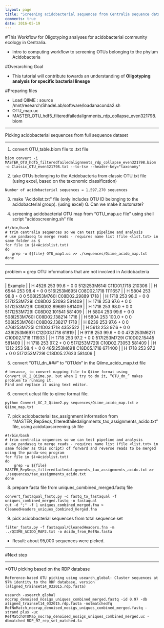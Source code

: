 ```yaml
---
layout: page
title: "Screening acidobacterial sequences from Centralia sequence dataset"
comments: true
date: 2016-05-19
---
```


#This Workflow for Oligotyping analyses for acidobacterial community ecology in Centralia.
* Intro to computing workflow to screening OTUs belonging to the phylum Acidobacteria


#Overarching Goal
* This tutorial will contribute towards an understanding of **Oligotyping analysis for specific bacterial lineage**

#Preparing files
* Load QIIME : source /mnt/research/ShadeLab/software/loadanaconda2.sh
* OTU_map.uc
* MASTER_OTU_hdf5_filteredfailedalignments_rdp_collapse_even321798.biom

***
Picking acidobacterial sequences from full sequence dataset
***
1. convert OTU_table.biom file to .txt file
```
biom convert -i MASTER_OTU_hdf5_filteredfailedalignments_rdp_collapse_even321798.biom -o Classic_OTU_even321798.txt --to-tsv --header-key="taxonomy"
```

2. take OTUs belonging to the Acidobacteria from classic OTU.txt file (using excel, based on the taxonomic classification)
```   
Number of acidobacterial sequences = 1,597,270 sequences
```

3. make "Acidolist.txt" file (only includes OTU ID belonging to the acidobacterial group). (using excel)
   Q. Can we make it automate?

4. screening acidobacterial OTU map from “OTU_map.uc file” using shell script "acidoscreening.sh" file
```
#!/bin/bash
# trim centralia sequences so we can test pipeline and analysis
# use pandaseq to merge reads - requires name list (file <list.txt> in same folder as $
for file in $(<Acidolist.txt)
do
   grep -w ${file} OTU_map1.uc >> ./sequences/Qiime_acido_map.txt
done
```

***
problem = grep OTU informations that are not involved in Acidobacteria
***
| Example |
| H	4526	253	99.6	+	0	0	512I253M614I	C11D01.1718	210306 |
| H	6544	253	98.4	+	0	0	516I253M695I	C08D02.1718	1111657 |
| H	5804	253	98.8	+	0	0	508I253M760I	C08D02.29889	1718 |
| H	1718	253	98.0	+	0	0	517I253M729I	C08D02.52093	581409 |
| H	1718	253	97.6	+	0	0	517I253M729I	C08D02.89689	581409 |
| H	1718	253	98.0	+	0	0	517I253M729I	C08D02.101541	581409 |
| H	5804	253	99.6	+	0	0	508I253M760I	C08D02.138214	1718 |
| H	5804	253	100.0	+	0	0	508I253M760I	C08D02.138217	1718 |
| H	8239	253	97.6	+	0	0	476I253M725I	C11D03.1718	4352522 |
| H	5613	253	97.6	+	0	0	439I253M697I	C12D03.1718	61819 |
| H	9118	253	99.6	+	0	0	472I253M627I	C10D02.1718	111933 |
| H	1718	253	97.2	+	0	0	517I253M729I	C10D02.15445	581409 |
| H	1718	253	97.2	+	0	0	517I253M729I	C10D02.73053	581409 |
| H	1312	253	98.4	+	0	0	485I253M691I	C18D05.1718	671400 |
| H	1718	253	97.2	+	0	0	517I253M729I	C18D05.27623	581409 |

5. convert “OTU_dn_###” to “OTUdn” in the Qiime_acido_map.txt file
```
# because, to convert mapping file to Qiime format using Convert_UC_2_Qiime.py, but when I try to do it, “OTU_dn_” makes problem to running it.
Find and replace it using text editor.
```

6. convert uclust file to qiime format file.
```
python Convert_UC_2_Qiime2.py sequences/Qiime_acido_map.txt > Qiime_map.txt
```

7. pick acidobacterial tax_assignment information from “MASTER_RepSeqs_filteredfailedalignments_tax_assignments_acido.txt” file, using acidotaxscreening.sh file
```
#!/bin/bash
# trim centralia sequences so we can test pipeline and analysis
# use pandaseq to merge reads - requires name list (file <list.txt> in same folder as this script) of forward and reverse reads to be merged using the panda-seq program
for file in $(<Acidolist.txt)
do
    grep -w ${file} MASTER_RepSeqs_filteredfailedalignments_tax_assignments_acido.txt >> ./sequences/tax_assignments_acido.txt 
done
```

8. prepare fasta file from uniques_combined_merged.fastq file
```
convert_fastaqual_fastq.py -c fastq_to_fastaqual -f uniques_combined_merged.fastq -o fastaqual
cut -d ";" -f 1 uniques_combined_merged.fna > CleanedHeaders_uniques_combined_merged.fna
```

9. pick acidobacterial sequences from total sequence set
```
filter_fasta.py -f fastaqual/CleanedHeaders.fna -m ../QIIME_ACIDO_MAP2.txt -o Acido_from_RefNo.fasta
```
* Result: about 95,000 sequences were picked.


***
#Next step
***

*OTU picking based on the RDP database
```
Reference-based OTU picking using usearch_global: Cluster sequences at 97% identity to the RDP database, version (aligned_trainset14_032015.rdp.fasta)
```
```
usearch -usearch_global nocrap_denoised_nosigs_uniques_combined_merged.fastq -id 0.97 -db aligned_trainset14_032015.rdp.fasta -notmatchedfq RefNoMatch_nocrap_denoised_nosigs_uniques_combined_merged.fastq -strand plus -uc RefMatchOTUMap_nocrap_denoised_nosigs_uniques_combined_merged.uc -dbmatched RDP_97_rep_set_matched.fa
```
